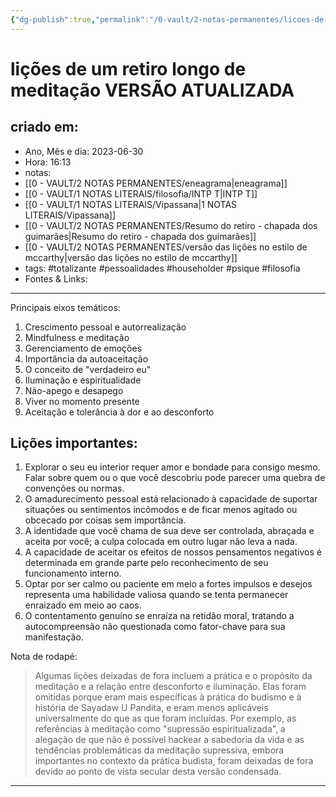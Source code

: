 ```yaml
---
{"dg-publish":true,"permalink":"/0-vault/2-notas-permanentes/licoes-de-um-retiro-longo-de-meditacao-versao-atualizada/","tags":["permanente","totalizante","pessoalidades","householder","psique","filosofia"],"dgHomeLink":true,"dgShowLocalGraph":true,"dgShowFileTree":true,"dgEnableSearch":true}
---
```


# lições de um retiro longo de meditação VERSÃO ATUALIZADA

## criado em: 
-  Ano, Mês e dia: 2023-06-30
- Hora: 16:13
- notas: 
- [[0 - VAULT/2 NOTAS PERMANENTES/eneagrama\|eneagrama]]
- [[0 - VAULT/1 NOTAS LITERAIS/filosofia/INTP T\|INTP T]]
- [[0 - VAULT/1 NOTAS LITERAIS/Vipassana\|1 NOTAS LITERAIS/Vipassana]]
- [[0 - VAULT/2 NOTAS PERMANENTES/Resumo do retiro - chapada dos guimarães\|Resumo do retiro - chapada dos guimarães]]
- [[0 - VAULT/2 NOTAS PERMANENTES/versão das lições no estilo de mccarthy\|versão das lições no estilo de mccarthy]]
- tags: #totalizante #pessoalidades #householder #psique #filosofia 
- Fontes & Links: 
---

Principais eixos temáticos: 
1. Crescimento pessoal e autorrealização
2. Mindfulness e meditação
3. Gerenciamento de emoções 
4. Importância da autoaceitação
5. O conceito de "verdadeiro eu"
6. Iluminação e espiritualidade
7. Não-apego e desapego
8. Viver no momento presente
9. Aceitação e tolerância à dor e ao desconforto

## Lições importantes:

1. Explorar o seu eu interior requer amor e bondade para consigo mesmo. Falar sobre quem ou o que você descobriu pode parecer uma quebra de convenções ou normas.
2. O amadurecimento pessoal está relacionado à capacidade de suportar situações ou sentimentos incômodos e de ficar menos agitado ou obcecado por coisas sem importância.
3. A identidade que você chama de sua deve ser controlada, abraçada e aceita por você; a culpa colocada em outro lugar não leva a nada.
5. A capacidade de aceitar os efeitos de nossos pensamentos negativos é determinada em grande parte pelo reconhecimento de seu funcionamento interno.
6. Optar por ser calmo ou paciente em meio a fortes impulsos e desejos representa uma habilidade valiosa quando se tenta permanecer enraizado em meio ao caos.
7. O contentamento genuíno se enraíza na retidão moral, tratando a autocompreensão não questionada como fator-chave para sua manifestação. 

Nota de rodapé:
> Algumas lições deixadas de fora incluem a prática e o propósito da meditação e a relação entre desconforto e iluminação. Elas foram omitidas porque eram mais específicas à prática do budismo e à história de Sayadaw U Pandita, e eram menos aplicáveis universalmente do que as que foram incluídas. Por exemplo, as referências à meditação como "supressão espiritualizada", a alegação de que não é possível hackear a sabedoria da vida e as tendências problemáticas da meditação supressiva, embora importantes no contexto da prática budista, foram deixadas de fora devido ao ponto de vista secular desta versão condensada.

---

